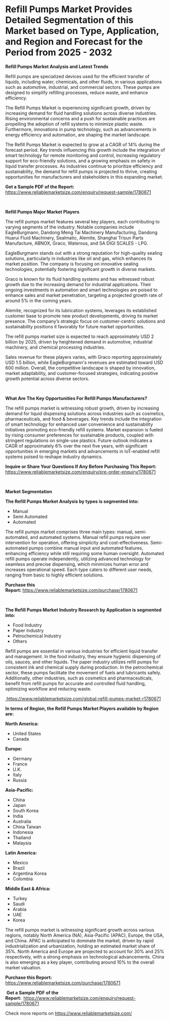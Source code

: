 <p><h1>Refill Pumps Market Provides Detailed Segmentation of this Market based on Type, Application, and Region and Forecast for the Period from 2025 - 2032</h1></p><p><strong>Refill Pumps Market Analysis and Latest Trends</strong></p>
<p><p>Refill pumps are specialized devices used for the efficient transfer of liquids, including water, chemicals, and other fluids, in various applications such as automotive, industrial, and commercial sectors. These pumps are designed to simplify refilling processes, reduce waste, and enhance efficiency.</p><p>The Refill Pumps Market is experiencing significant growth, driven by increasing demand for fluid handling solutions across diverse industries. Rising environmental concerns and a push for sustainable practices are propelling the adoption of refill systems to minimize plastic waste. Furthermore, innovations in pump technology, such as advancements in energy efficiency and automation, are shaping the market landscape.</p><p>The Refill Pumps Market is expected to grow at a CAGR of 14% during the forecast period. Key trends influencing this growth include the integration of smart technology for remote monitoring and control, increasing regulatory support for eco-friendly solutions, and a growing emphasis on safety in liquid transfer processes. As industries continue to prioritize efficiency and sustainability, the demand for refill pumps is projected to thrive, creating opportunities for manufacturers and stakeholders in this expanding market.</p></p>
<p><strong>Get a Sample PDF of the Report:&nbsp;</strong> <a href="https://www.reliablemarketsize.com/enquiry/request-sample/1780671?utm_campaign=3092&utm_medium=2&utm_source=Github&utm_content=ia&utm_term=25032025&utm_id=refill-pumps">https://www.reliablemarketsize.com/enquiry/request-sample/1780671</a></p>
<p>&nbsp;</p>
<p><strong>Refill Pumps Major Market Players</strong></p>
<p><p>The refill pumps market features several key players, each contributing to varying segments of the industry. Notable companies include EagleBurgmann, Dandong Meng Tai Machinery Manufacturing, Dandong Huarui Fluid Machinery, Sealmatic, Alemite, Shanghai Trisun Parts Manufacture, ABNOX, Graco, Waterous, and SA DIGI SCALES - LPG.</p><p>EagleBurgmann stands out with a strong reputation for high-quality sealing solutions, particularly in industries like oil and gas, which enhances its market position. The company is focusing on innovative sealing technologies, potentially fostering significant growth in diverse markets. </p><p>Graco is known for its fluid handling systems and has witnessed robust growth due to the increasing demand for industrial applications. Their ongoing investments in automation and smart technologies are poised to enhance sales and market penetration, targeting a projected growth rate of around 5% in the coming years.</p><p>Alemite, recognized for its lubrication systems, leverages its established customer base to promote new product developments, driving its market presence. The company’s strategic focus on customer-centric solutions and sustainability positions it favorably for future market opportunities.</p><p>The refill pumps market size is expected to reach approximately USD 2 billion by 2025, driven by heightened demand in automotive, industrial machinery, and chemical processing industries. </p><p>Sales revenue for these players varies, with Graco reporting approximately USD 1.5 billion, while EagleBurgmann's revenues are estimated toward USD 600 million. Overall, the competitive landscape is shaped by innovation, market adaptability, and customer-focused strategies, indicating positive growth potential across diverse sectors.</p></p>
<p>&nbsp;</p>
<p><strong>What Are The Key Opportunities For Refill Pumps Manufacturers?</strong></p>
<p><p>The refill pumps market is witnessing robust growth, driven by increasing demand for liquid dispensing solutions across industries such as cosmetics, pharmaceuticals, and food & beverages. Key trends include the integration of smart technology for enhanced user convenience and sustainability initiatives promoting eco-friendly refill systems. Market expansion is fueled by rising consumer preferences for sustainable products, coupled with stringent regulations on single-use plastics. Future outlook indicates a CAGR of approximately 6% over the next five years, with significant opportunities in emerging markets and advancements in IoT-enabled refill systems poised to reshape industry dynamics.</p></p>
<p><strong>Inquire or Share Your Questions If Any Before Purchasing This Report:</strong> <a href="https://www.reliablemarketsize.com/enquiry/pre-order-enquiry/1780671?utm_campaign=3092&utm_medium=2&utm_source=Github&utm_content=ia&utm_term=25032025&utm_id=refill-pumps">https://www.reliablemarketsize.com/enquiry/pre-order-enquiry/1780671</a></p>
<p>&nbsp;</p>
<p><strong>Market Segmentation</strong></p>
<p><strong>The Refill Pumps Market Analysis by types is segmented into:</strong></p>
<p><ul><li>Manual</li><li>Semi Automated</li><li>Automated</li></ul></p>
<p><p>The refill pumps market comprises three main types: manual, semi-automated, and automated systems. Manual refill pumps require user intervention for operation, offering simplicity and cost-effectiveness. Semi-automated pumps combine manual input and automated features, enhancing efficiency while still requiring some human oversight. Automated refill pumps operate independently, utilizing advanced technology for seamless and precise dispensing, which minimizes human error and increases operational speed. Each type caters to different user needs, ranging from basic to highly efficient solutions.</p></p>
<p><strong>Purchase this Report:&nbsp;</strong><a href="https://www.reliablemarketsize.com/purchase/1780671?utm_campaign=3092&utm_medium=2&utm_source=Github&utm_content=ia&utm_term=25032025&utm_id=refill-pumps">https://www.reliablemarketsize.com/purchase/1780671</a></p>
<p>&nbsp;</p>
<p><strong>The Refill Pumps Market Industry Research by Application is segmented into:</strong></p>
<p><ul><li>Food Industry</li><li>Paper Industry</li><li>Petrochemical Industry</li><li>Others</li></ul></p>
<p><p>Refill pumps are essential in various industries for efficient liquid transfer and management. In the food industry, they ensure hygienic dispensing of oils, sauces, and other liquids. The paper industry utilizes refill pumps for consistent ink and chemical supply during production. In the petrochemical sector, these pumps facilitate the movement of fuels and lubricants safely. Additionally, other industries, such as cosmetics and pharmaceuticals, benefit from refill pumps for accurate and controlled fluid handling, optimizing workflow and reducing waste.</p></p>
<p><a href="https://www.reliablemarketsize.com/global-refill-pumps-market-r1780671?utm_campaign=3092&utm_medium=2&utm_source=Github&utm_content=ia&utm_term=25032025&utm_id=refill-pumps">&nbsp;https://www.reliablemarketsize.com/global-refill-pumps-market-r1780671</a></p>
<p><strong>In terms of Region, the Refill Pumps Market Players available by Region are:</strong></p>
<p>
    <p> <strong> North America: </strong>
        <ul>
            <li>United States</li>
            <li>Canada</li>
        </ul>
        </p> 
    <p> <strong> Europe: </strong>
        <ul>
            <li>Germany</li>
            <li>France</li>
            <li>U.K.</li>
            <li>Italy</li>
            <li>Russia</li>
        </ul>
        </p> 
    <p> <strong> Asia-Pacific: </strong>
        <ul>
            <li>China</li>
            <li>Japan</li>
            <li>South Korea</li>
            <li>India</li>
            <li>Australia</li>
            <li>China Taiwan</li>
            <li>Indonesia</li>
            <li>Thailand</li>
            <li>Malaysia</li>
        </ul>
        </p> 
    <p> <strong> Latin America: </strong>
        <ul>
            <li>Mexico</li>
            <li>Brazil</li>
            <li>Argentina Korea</li>
            <li>Colombia</li>
        </ul>
        </p> 
    <p> <strong> Middle East & Africa: </strong>
        <ul>
            <li>Turkey</li>
            <li>Saudi</li>
            <li>Arabia</li>
            <li>UAE</li>
            <li>Korea</li>
        </ul>
    </p>
    </p>
<p><p>The refill pumps market is witnessing significant growth across various regions, notably North America (NA), Asia-Pacific (APAC), Europe, the USA, and China. APAC is anticipated to dominate the market, driven by rapid industrialization and urbanization, holding an estimated market share of 35%. North America and Europe are projected to account for 30% and 25% respectively, with a strong emphasis on technological advancements. China is also emerging as a key player, contributing around 10% to the overall market valuation.</p></p>
<p><strong>Purchase this Report: </strong><a href="https://www.reliablemarketsize.com/purchase/1780671?utm_campaign=3092&utm_medium=2&utm_source=Github&utm_content=ia&utm_term=25032025&utm_id=refill-pumps">https://www.reliablemarketsize.com/purchase/1780671</a></p>
<p>&nbsp;<strong>Get a Sample PDF of the Report:&nbsp;&nbsp;</strong><a href="https://www.reliablemarketsize.com/enquiry/request-sample/1780671?utm_campaign=3092&utm_medium=2&utm_source=Github&utm_content=ia&utm_term=25032025&utm_id=refill-pumps">https://www.reliablemarketsize.com/enquiry/request-sample/1780671</a></p>
<p><strong></strong></p>
<p>Check more reports on <a href="https://www.reliablemarketsize.com/?utm_campaign=3092&utm_medium=2&utm_source=Github&utm_content=ia&utm_term=25032025&utm_id=refill-pumps">https://www.reliablemarketsize.com/</a></p>